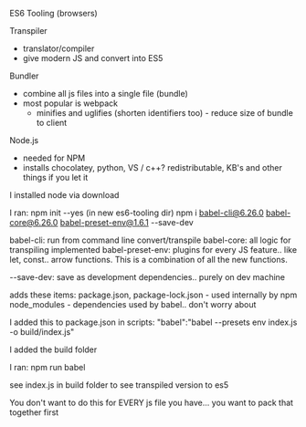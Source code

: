 ES6 Tooling (browsers)

Transpiler

- translator/compiler
- give modern JS and convert into ES5

Bundler

- combine all js files into a single file (bundle)
- most popular is webpack
  - minifies and uglifies (shorten identifiers too) - reduce size of bundle to client

Node.js

- needed for NPM
- installs chocolatey, python, VS / c++? redistributable, KB's and other things if you let it

I installed node via download

I ran:
npm init --yes (in new es6-tooling dir)
npm i babel-cli@6.26.0 babel-core@6.26.0 babel-preset-env@1.6.1 --save-dev

babel-cli: run from command line convert/transpile
babel-core: all logic for transpiling implemented
babel-preset-env: plugins for every JS feature.. like let, const.. arrow functions. This is a combination of all the new functions.

--save-dev: save as development dependencies.. purely on dev machine

adds these items:
package.json, package-lock.json - used internally by npm
node_modules - dependencies used by babel.. don't worry about

I added this to package.json in scripts:
"babel":"babel --presets env index.js -o build/index.js"

I added the build folder

I ran:
npm run babel

see index.js in build folder to see transpiled version to es5

You don't want to do this for EVERY js file you have... you want to pack that together first
